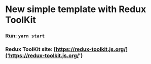 # New simple template with Redux ToolKit

### Run: `yarn start`

### Redux ToolKit site: [https://redux-toolkit.js.org/]('https://redux-toolkit.js.org/')
